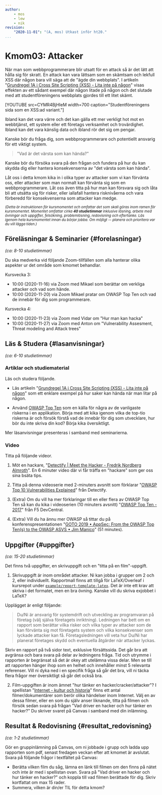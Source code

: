 ```yaml
---
author:
    - mos
    - lew
    - nik
revision:
    "2020-11-01": "(A, mos) Utkast inför ht20."
...
```

Kmom03: Attacker
==================================

När man som webbprogrammerare blir utsatt för en attack så är det lätt att hålla sig för skratt. En attack kan vara lättsam som en skämtsam och lekfull XSS där någon bara vill säga att de "ägde din webbplats". I artikeln "[Grundregel 1A i Cross Site Scripting (XSS) - Lita inte på någon](https://dbwebb.se/blogg/grundregel-1a-i-cross-site-scripting-xss-lita-inte-pa-nagon)" visas effekten av ett sådant exempel där någon litade på någon och det slutade med att studentföreningens webbplats gjordes till ett litet skämt.

[YOUTUBE src=CYMR4BjHIeM width=700 caption="Studentföreningens sida som en XSS:ad variant."]

Ibland kan det vara värre och det kan gälla ett mer verkligt hot mot en webbtjänst, ett system eller ett företags verksamhet och trovärdighet. Ibland kan det vara känslig data och ibland rör det sig om pengar.

Kanske bör du fråga dig, som webbprogrammerare och potentiellt ansvarig för ett viktigt system.

> "Vad är det värsta som kan hända?"

Kanske bör du försöka svara på den frågan och fundera på hur du kan skydda dig eller hantera konsekvenserna av "det värsta som kan hända".

Låt oss i detta kmom kika in i olika typer av attacker som vi kan förvänta oss, eller attacker som man normalt kan förvänta sig som en webbprogrammerare. Låt oss även titta på hur man kan försvara sig och låta bli att utsätta sig för risker, eller iallafall hantera risknivåerna och vara förberedd för konsekvenserna som attacker kan medge.

<small><i>(Detta är instruktionen för kursmomentet och omfattar det som skall göras inom ramen för kursmomentet. Momentet omfattar cirka **40 studietimmar** inklusive läsning, arbete med övningar och uppgifter, felsökning, problemlösning, redovisning och eftertanke. Läs igenom hela kursmomentet innan du börjar jobba. Om möjligt -- planera och prioritera var du vill lägga tiden.)</i></small>



Föreläsningar &amp; Seminarier {#forelasningar}
---------------------------------

*(ca: 8-10 studietimmar)*

Du ska medverka vid följande Zoom-tillfällen som alla hanterar olika aspekter ur det område som kmomet behandlar.

Kursvecka 3:

* 10:00 (2020-11-16) via Zoom med Mikael som berättar om verkliga attacker och vad som hände.
* 10:00 (2020-11-20) via Zoom Mikael pratar om OWASP Top Ten och vad de innebär för dig som programmerare.

<!--
Hur hantera attaker när de är ett faktum?

betala för hackare som hittar felet?

Snabb på att rätta felen?

klick, ransomware, social attacks
-->

Kursvecka 4:

* 10:00 (2020-11-23) via Zoom med Vidar om "Hur man kan hacka"
* 10:00 (2020-11-27) via Zoom med Anton om "Vulnerability Assesment, Threat modeling and Attack trees"



Läs &amp; Studera  {#lasanvisningar}
---------------------------------

*(ca: 6-10 studietimmar)*


### Artiklar och studiematerial

Läs och studera följande.

* Läs artikeln "[Grundregel 1A i Cross Site Scripting (XSS) - Lita inte på någon](https://dbwebb.se/blogg/grundregel-1a-i-cross-site-scripting-xss-lita-inte-pa-nagon)" som ett enklare exempel på hur saker kan hända när man litar på någon.

* Använd [OWASP Top Ten](https://owasp.org/www-project-top-ten/) som en källa för några av de vanligaste riskerna i en applikation. Börja med att kika igenom vilka de top-tio riskerna är och försök förstå vad de innebär för dig som utvecklare, hur bör du inte skriva din kod? Börja kika översiktligt.

<!--
Panama papers
https://panamapapers.sueddeutsche.de/en/
Kanske finns en video?
-->

Mer läsanvisningar presenteras i samband med seminarierna.



### Video

Titta på följande videor.

1. Möt en hackare, "[Detectify | Meet the Hacker - Fredrik Nordberg Almroth](https://www.youtube.com/watch?v=ERXWb0KjMRo)". En 6 minuter video där vi får träffa en "hackare" som ger oss sina bsäta tips.

1. Titta på denna videoserie med 2-minuters avsnitt som förklarar "[OWASP Top 10 Vulnerabilities Explained](https://www.youtube.com/playlist?list=PLbKl_RtocZetEzdHyZCgZHwaUHjE_jeQT)" från Detectify.

1. (Extra) Om du vill ha mer förklaringar till en eller flera av OWASP Top Ten så kan du kika i videoserien (10 minuters avsnitt) "[OWASP Top Ten - 2017](https://www.youtube.com/playlist?list=PLyqga7AXMtPPuibxp1N0TdyDrKwP9H_jD)" från F5 DevCentral.

1. (Extra) Vill du ha ännu mer OWASP så tittar du på konferenspresentationen "[GOTO 2019 • AppSec: From the OWASP Top Ten(s) to the OWASP ASVS • Jim Manico](https://www.youtube.com/watch?v=nvzMN5Z8DJI)" (51 minutes).


<!--

“Type Juggling and PHP Object Injection, and SQLi, Oh My!” on exploiting a == in the PHP framework Expression Engine.
“Finding Vulnerabilities in Core WordPress: A Bug Hunter’s Trilogy, Part I” on step by step reaching higher access to the system. Continue with part II and III if you want to get the whole story.
“Finding Vulnerabilities in Core WordPress: A Bug Hunter’s Trilogy, Part II – Supremacy”
“Finding Vulnerabilities in Core WordPress: A Bug Hunter’s Trilogy, Part III – Ultimatum”

As extra work, if you want to learn more about web application security, you might want to check up on the concept of CTF, Capture The Flag. I suggest you checkout the playlist by John Hammond on “writeups on how to solve various CTFs in the category Web Security”.

-->



Uppgifter  {#uppgifter}
-------------------------------------------

*(ca: 15-20 studietimmar)*

<!--
https://github.com/dbwebb-se/itsec

Det finns en hel del skrivuppgifter i kursen, tycker inte att det är ett problem med fler. Jag ger mall i Overleaf, https://dbwebb.se/uppgift/diskussion-vad-ar-privat-egentligen#reflektion (https://www.overleaf.com/project/5ece574fac1a6400011cbaf2) för kmom02. Så känns rimligt att fortsätta vara snäll där
-->

Det finns två uppgifter, en skrivuppgift och en "titta på en film"-uppgift.

1) Skrivuppgift är inom området attacker. Ni kan jobba i grupper om 2 och 2, eller individuellt. Rapportmall finns att tillgå för LaTeX/Overleaf i kursrepot under [`example/report-template-latex`](https://github.com/dbwebb-se/itsec/tree/master/example/report-template-latex). Det är inte ett krav att skriva i det formatet, men en bra övning. Kanske vill du skriva exjobbet i LaTeX?

Upplägget är enligt följande:

> Du/Ni är ansvarig för systemdrift och utveckling av programvaran på företag (välj själva företagets inriktning). Ledningen har bett om en rapport som berättar vilka risker och vilka typer av attacker som de kan förvänta sig mot företagets system och vilka konsekvenser som lyckade attacker kan få. Företagsledningen vill veta hur Du/Ni har planerat företages skydd och eventuella åtgärder när attacker lyckas.

Skriv en rapport på två sidor text, exklusive försättssida. Det går bra att avgränsa och bara svara på delar av ledningens fråga. Tid och utrymme i rapporten är begränsat så det är okey att utelämna vissa delar. Men se till att rapporten hänger ihop som en helhet och innehåller minst 5 relevanta referenser. Vill ni dyka ned i en specifik fråga så går det bra, vill ni täcka flera frågor mer översiktligt så går det också bra.

2) Film-uppgiften är inom ämnet "hur tänker en hacker/cracker/attacker"? I spellistan "[Internet - kultur och historia](https://www.youtube.com/playlist?list=PLKtP9l5q3ce-NLQecGIdq3LnATTn0gKal)" finns ett antal filmer/dokumentärer som berör olika händelser inom Internet. Välj en av dessa filmer, eller en som du själv anser liknande, titta på filmen och försök sedan svara på frågan "Vad driver en hacker och hur tänker en hacker?" Du skriver svaret på Canvas i samband med din inlämning.

<!-- mer videor till denna spellistan? -->



Resultat & Redovisning  {#resultat_redovisning}
-----------------------------------------------

*(ca: 1-2 studietimmar)*

Gör en gruppinlämning på Canvas, om ni jobbade i grupp och ladda upp rapporten som pdf, senast fredagen veckan efter att kmomet är avslutat. Svara på följande frågor i textfältet på Canvas:

* Berätta vilken film du såg, lämna en länk till filmen om den finns på nätet och inte är med i spellistan ovan. Svara på "Vad driver en hacker och hur tänker en hacker?" och koppla till vad filmen berättade för dig. Skriv kortfattat om max 15 rader.
* Summera, vilken är din/er TIL för detta kmom?
